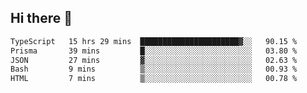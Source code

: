## Hi there 👋

 <!--START_SECTION:waka-->

```txt
TypeScript   15 hrs 29 mins  ██████████████████████▓░░   90.15 %
Prisma       39 mins         █░░░░░░░░░░░░░░░░░░░░░░░░   03.80 %
JSON         27 mins         ▓░░░░░░░░░░░░░░░░░░░░░░░░   02.63 %
Bash         9 mins          ▒░░░░░░░░░░░░░░░░░░░░░░░░   00.93 %
HTML         7 mins          ▒░░░░░░░░░░░░░░░░░░░░░░░░   00.78 %
```

<!--END_SECTION:waka-->

<!--
**ValentinRapp/ValentinRapp** is a ✨ _special_ ✨ repository because its `README.md` (this file) appears on your GitHub profile.

Here are some ideas to get you started:

- 🔭 I’m currently working on ...
- 🌱 I’m currently learning ...
- 👯 I’m looking to collaborate on ...
- 🤔 I’m looking for help with ...
- 💬 Ask me about ...
- 📫 How to reach me: ...
- 😄 Pronouns: ...
- ⚡ Fun fact: ...
-->
